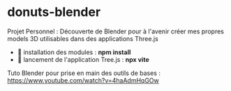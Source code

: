 # donuts-blender

Projet Personnel : Découverte de Blender pour à l'avenir créer mes propres models 3D utilisables dans des applications Three.js

<ul>
<li>🍩 installation des modules : <b>npm install</b></li>
<li>🍩 lancement de l'application Tree.js : <b>npx vite</b></li>
</ul>

Tuto Blender pour prise en main des outils de bases :
https://www.youtube.com/watch?v=4haAdmHqGOw


